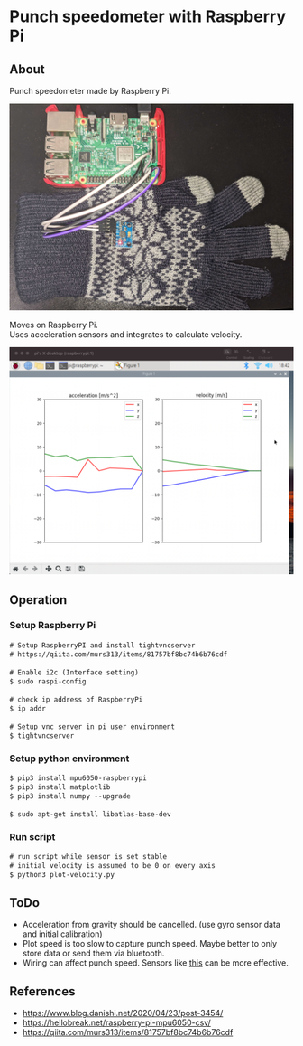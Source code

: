 # Punch speedometer with Raspberry Pi

## About

Punch speedometer made by Raspberry Pi.  

![image](/readme-src/punch-speedometer.jpg)

Moves on Raspberry Pi.  
Uses acceleration sensors and integrates to calculate velocity.  

![plot](/readme-src/velocity-acceleration-plot.png)

## Operation

### Setup Raspberry Pi

```
# Setup RaspberryPI and install tightvncserver
# https://qiita.com/murs313/items/81757bf8bc74b6b76cdf

# Enable i2c (Interface setting)
$ sudo raspi-config

# check ip address of RaspberryPi
$ ip addr

# Setup vnc server in pi user environment
$ tightvncserver
```

### Setup python environment

```
$ pip3 install mpu6050-raspberrypi
$ pip3 install matplotlib
$ pip3 install numpy --upgrade

$ sudo apt-get install libatlas-base-dev
```

### Run script
```
# run script while sensor is set stable
# initial velocity is assumed to be 0 on every axis
$ python3 plot-velocity.py
```

## ToDo
- Acceleration from gravity should be cancelled. (use gyro sensor data and initial calibration)
- Plot speed is too slow to capture punch speed. Maybe better to only store data or send them via bluetooth.
- Wiring can affect punch speed. Sensors like [this](https://www.amazon.co.jp/Bluetooth%E5%8A%A0%E9%80%9F%E5%BA%A6%E8%A8%88-BWT901CL-MPU9250%E9%AB%98%E7%B2%BE%E5%BA%A69%E8%BB%B8%E3%82%B8%E3%83%A3%E3%82%A4%E3%83%AD%E3%82%B9%E3%82%B3%E3%83%BC%E3%83%97-%E8%A7%92%E5%BA%A6%EF%BC%88XY0-05%C2%B0%E7%B2%BE%E5%BA%A6%EF%BC%89-%E3%82%AB%E3%83%AB%E3%83%9E%E3%83%B3%E3%83%95%E3%82%A3%E3%83%AB%E3%82%BF%E3%83%BC%E4%BB%98%E3%81%8D%E7%A3%81%E5%8A%9B%E8%A8%88%E3%80%81200Hz%E9%AB%98%E5%AE%89%E5%AE%9A3%E8%BB%B8IMU%E3%82%BB%E3%83%B3%E3%82%B5%E3%83%BC/dp/B07RX6N4B1) can be more effective.

## References
- https://www.blog.danishi.net/2020/04/23/post-3454/
- https://hellobreak.net/raspberry-pi-mpu6050-csv/
- https://qiita.com/murs313/items/81757bf8bc74b6b76cdf

